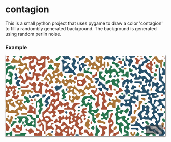 # contagion

This is a small python project that uses pygame to draw a color 'contagion' to fill a randombly generated background. The background is generated using random perlin noise.

### Example
![example](examples/contagion.gif)